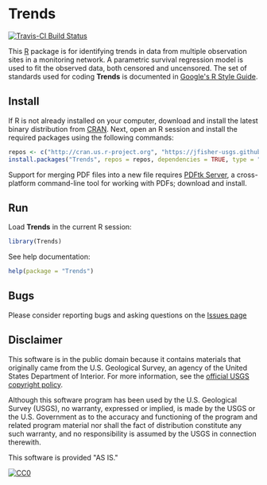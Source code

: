 # Trends

[![Travis-CI Build Status](https://travis-ci.org/jfisher-usgs/Trends.svg?branch=master)](https://travis-ci.org/jfisher-usgs/Trends)

This [R](http://www.r-project.org/ "R") package is for identifying trends in data from multiple observation sites in a monitoring network.
A parametric survival regression model is used to fit the observed data, both censored and uncensored.
The set of standards used for coding **Trends** is documented in
[Google's R Style Guide](https://google.github.io/styleguide/Rguide.xml "Google's R Style Guide").

## Install

If R is not already installed on your computer, download and install the latest binary distribution from
[CRAN](http://cran.r-project.org/ "The Comprehensive R Archive Network").
Next, open an R session and install the required packages using the following commands:

```r
repos <- c("http://cran.us.r-project.org", "https://jfisher-usgs.github.io/R")
install.packages("Trends", repos = repos, dependencies = TRUE, type = "both")
```

Support for merging PDF files into a new file requires [PDFtk Server](http://www.pdflabs.com/tools/pdftk-server/ "pdftk"),
a cross-platform command-line tool for working with PDFs; download and install.

## Run

Load **Trends** in the current R session:

```r
library(Trends)
```

See help documentation:

```r
help(package = "Trends")
```

## Bugs

Please consider reporting bugs and asking questions on the
[Issues page](https://github.com/jfisher-usgs/Trends/issues "Issues page")

## Disclaimer

This software is in the public domain because it contains materials that originally came from the U.S. Geological Survey, an agency of the United States Department of Interior.
For more information, see the [official USGS copyright policy](http://www.usgs.gov/visual-id/credit_usgs.html#copyright/ "official USGS copyright policy").

Although this software program has been used by the U.S. Geological Survey (USGS), no warranty, expressed or implied,
is made by the USGS or the U.S. Government as to the accuracy and functioning of the program and related program material nor shall the fact of distribution constitute any such warranty,
and no responsibility is assumed by the USGS in connection therewith.

This software is provided "AS IS."

[![CC0](http://i.creativecommons.org/p/zero/1.0/88x31.png)](http://creativecommons.org/publicdomain/zero/1.0/)
